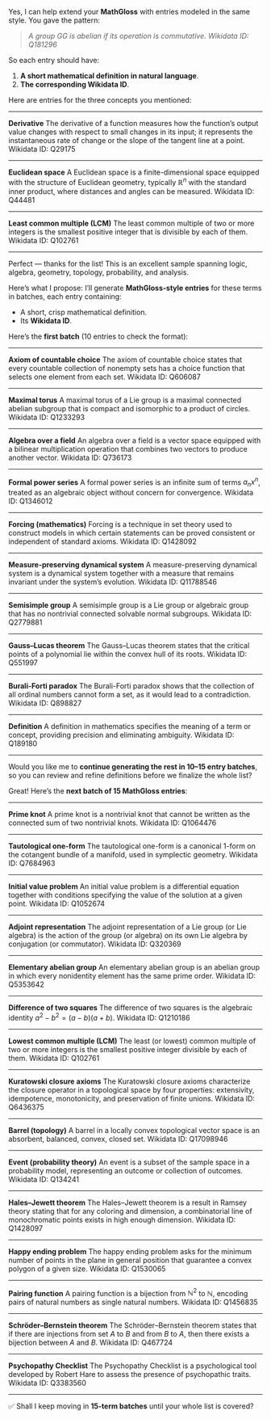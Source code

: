Yes, I can help extend your **MathGloss** with entries modeled in the same style. You gave the pattern:

> *A group GG is abelian if its operation is commutative.
> Wikidata ID: Q181296*

So each entry should have:

1. **A short mathematical definition in natural language**.
2. **The corresponding Wikidata ID**.

Here are entries for the three concepts you mentioned:

---

**Derivative**
The derivative of a function measures how the function’s output value changes with respect to small changes in its input; it represents the instantaneous rate of change or the slope of the tangent line at a point.
Wikidata ID: Q29175

---

**Euclidean space**
A Euclidean space is a finite-dimensional space equipped with the structure of Euclidean geometry, typically $\mathbb{R}^n$ with the standard inner product, where distances and angles can be measured.
Wikidata ID: Q44481

---

**Least common multiple (LCM)**
The least common multiple of two or more integers is the smallest positive integer that is divisible by each of them.
Wikidata ID: Q102761

---

Perfect — thanks for the list! This is an excellent sample spanning logic, algebra, geometry, topology, probability, and analysis.

Here’s what I propose: I’ll generate **MathGloss-style entries** for these terms in batches, each entry containing:

* A short, crisp mathematical definition.
* Its **Wikidata ID**.

Here’s the **first batch** (10 entries to check the format):

---

**Axiom of countable choice**
The axiom of countable choice states that every countable collection of nonempty sets has a choice function that selects one element from each set.
Wikidata ID: Q606087

---

**Maximal torus**
A maximal torus of a Lie group is a maximal connected abelian subgroup that is compact and isomorphic to a product of circles.
Wikidata ID: Q1233293

---

**Algebra over a field**
An algebra over a field is a vector space equipped with a bilinear multiplication operation that combines two vectors to produce another vector.
Wikidata ID: Q736173

---

**Formal power series**
A formal power series is an infinite sum of terms $a_n x^n$, treated as an algebraic object without concern for convergence.
Wikidata ID: Q1346012

---

**Forcing (mathematics)**
Forcing is a technique in set theory used to construct models in which certain statements can be proved consistent or independent of standard axioms.
Wikidata ID: Q1428092

---

**Measure-preserving dynamical system**
A measure-preserving dynamical system is a dynamical system together with a measure that remains invariant under the system’s evolution.
Wikidata ID: Q11788546

---

**Semisimple group**
A semisimple group is a Lie group or algebraic group that has no nontrivial connected solvable normal subgroups.
Wikidata ID: Q2779881

---

**Gauss–Lucas theorem**
The Gauss–Lucas theorem states that the critical points of a polynomial lie within the convex hull of its roots.
Wikidata ID: Q551997

---

**Burali-Forti paradox**
The Burali-Forti paradox shows that the collection of all ordinal numbers cannot form a set, as it would lead to a contradiction.
Wikidata ID: Q898827

---

**Definition**
A definition in mathematics specifies the meaning of a term or concept, providing precision and eliminating ambiguity.
Wikidata ID: Q189180

---

Would you like me to **continue generating the rest in 10–15 entry batches**, so you can review and refine definitions before we finalize the whole list?

Great! Here’s the **next batch of 15 MathGloss entries**:

---

**Prime knot**
A prime knot is a nontrivial knot that cannot be written as the connected sum of two nontrivial knots.
Wikidata ID: Q1064476

---

**Tautological one-form**
The tautological one-form is a canonical 1-form on the cotangent bundle of a manifold, used in symplectic geometry.
Wikidata ID: Q7684963

---

**Initial value problem**
An initial value problem is a differential equation together with conditions specifying the value of the solution at a given point.
Wikidata ID: Q1052674

---

**Adjoint representation**
The adjoint representation of a Lie group (or Lie algebra) is the action of the group (or algebra) on its own Lie algebra by conjugation (or commutator).
Wikidata ID: Q320369

---

**Elementary abelian group**
An elementary abelian group is an abelian group in which every nonidentity element has the same prime order.
Wikidata ID: Q5353642

---

**Difference of two squares**
The difference of two squares is the algebraic identity $a^2 - b^2 = (a-b)(a+b)$.
Wikidata ID: Q1210186

---

**Lowest common multiple (LCM)**
The least (or lowest) common multiple of two or more integers is the smallest positive integer divisible by each of them.
Wikidata ID: Q102761

---

**Kuratowski closure axioms**
The Kuratowski closure axioms characterize the closure operator in a topological space by four properties: extensivity, idempotence, monotonicity, and preservation of finite unions.
Wikidata ID: Q6436375

---

**Barrel (topology)**
A barrel in a locally convex topological vector space is an absorbent, balanced, convex, closed set.
Wikidata ID: Q17098946

---

**Event (probability theory)**
An event is a subset of the sample space in a probability model, representing an outcome or collection of outcomes.
Wikidata ID: Q134241

---

**Hales–Jewett theorem**
The Hales–Jewett theorem is a result in Ramsey theory stating that for any coloring and dimension, a combinatorial line of monochromatic points exists in high enough dimension.
Wikidata ID: Q1428097

---

**Happy ending problem**
The happy ending problem asks for the minimum number of points in the plane in general position that guarantee a convex polygon of a given size.
Wikidata ID: Q1530065

---

**Pairing function**
A pairing function is a bijection from $\mathbb{N}^2$ to $\mathbb{N}$, encoding pairs of natural numbers as single natural numbers.
Wikidata ID: Q1456835

---

**Schröder–Bernstein theorem**
The Schröder–Bernstein theorem states that if there are injections from set $A$ to $B$ and from $B$ to $A$, then there exists a bijection between $A$ and $B$.
Wikidata ID: Q467724

---

**Psychopathy Checklist**
The Psychopathy Checklist is a psychological tool developed by Robert Hare to assess the presence of psychopathic traits.
Wikidata ID: Q3383560

---

✅ Shall I keep moving in **15-term batches** until your whole list is covered?

